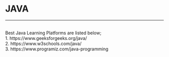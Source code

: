 <h1>JAVA</h1><hr><br>
Best Java Learning Platforms are listed below;<br>
1. https://www.geeksforgeeks.org/java/<br>
2. https://www.w3schools.com/java/<br>
3. https://www.programiz.com/java-programming
